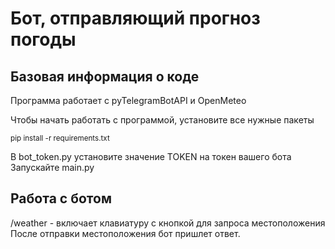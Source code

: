# Бот, отправляющий прогноз погоды
## Базовая информация о коде
Программа работает с pyTelegramBotAPI и OpenMeteo

Чтобы начать работать с программой, установите все нужные пакеты

<sub>pip install -r requirements.txt</sub>

В bot_token.py установите значение TOKEN на токен вашего бота
Запускайте main.py
## Работа с ботом
/weather - включает клавиатуру с кнопкой для запроса местоположения
После отправки местоположения бот пришлет ответ.

